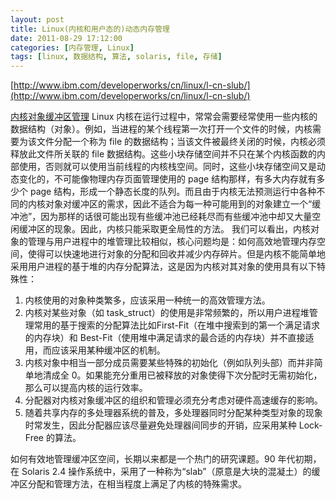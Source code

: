 ```yaml
---
layout: post
title: Linux(内核和用户态的)动态内存管理
date: 2011-08-29 17:12:00
categories: [内存管理, Linux]
tags: [linux, 数据结构, 算法, solaris, file, 存储]
---
```

[]()[http://www.ibm.com/developerworks/cn/linux/l-cn-slub/](http://www.ibm.com/developerworks/cn/linux/l-cn-slub/)

[内核对象缓冲区管理]()
Linux 内核在运行过程中，常常会需要经常使用一些内核的数据结构（对象）。例如，当进程的某个线程第一次打开一个文件的时候，内核需要为该文件分配一个称为 file 的数据结构；当该文件被最终关闭的时候，内核必须释放此文件所关联的 file 数据结构。这些小块存储空间并不只在某个内核函数的内部使用，否则就可以使用当前线程的内核栈空间。同时，这些小块存储空间又是动态变化的，不可能像物理内存页面管理使用的 page 结构那样，有多大内存就有多少个 page 结构，形成一个静态长度的队列。而且由于内核无法预测运行中各种不同的内核对象对缓冲区的需求，因此不适合为每一种可能用到的对象建立一个“缓冲池”，因为那样的话很可能出现有些缓冲池已经耗尽而有些缓冲池中却又大量空闲缓冲区的现象。因此，内核只能采取更全局性的方法。
我们可以看出，内核对象的管理与用户进程中的堆管理比较相似，核心问题均是：如何高效地管理内存空间，使得可以快速地进行对象的分配和回收并减少内存碎片。但是内核不能简单地采用用户进程的基于堆的内存分配算法，这是因为内核对其对象的使用具有以下特殊性：
1. 内核使用的对象种类繁多，应该采用一种统一的高效管理方法。
2. 内核对某些对象（如 task_struct）的使用是非常频繁的，所以用户进程堆管理常用的基于搜索的分配算法比如First-Fit（在堆中搜索到的第一个满足请求的内存块）和 Best-Fit（使用堆中满足请求的最合适的内存块）并不直接适用，而应该采用某种缓冲区的机制。
3. 内核对象中相当一部分成员需要某些特殊的初始化（例如队列头部）而并非简单地清成全 0。如果能充分重用已被释放的对象使得下次分配时无需初始化，那么可以提高内核的运行效率。
4. 分配器对内核对象缓冲区的组织和管理必须充分考虑对硬件高速缓存的影响。
5. 随着共享内存的多处理器系统的普及，多处理器同时分配某种类型对象的现象时常发生，因此分配器应该尽量避免处理器间同步的开销，应采用某种 Lock-Free 的算法。

如何有效地管理缓冲区空间，长期以来都是一个热门的研究课题。90 年代初期，在 Solaris 2.4 操作系统中，采用了一种称为“slab”（原意是大块的混凝土）的缓冲区分配和管理方法，在相当程度上满足了内核的特殊需求。
